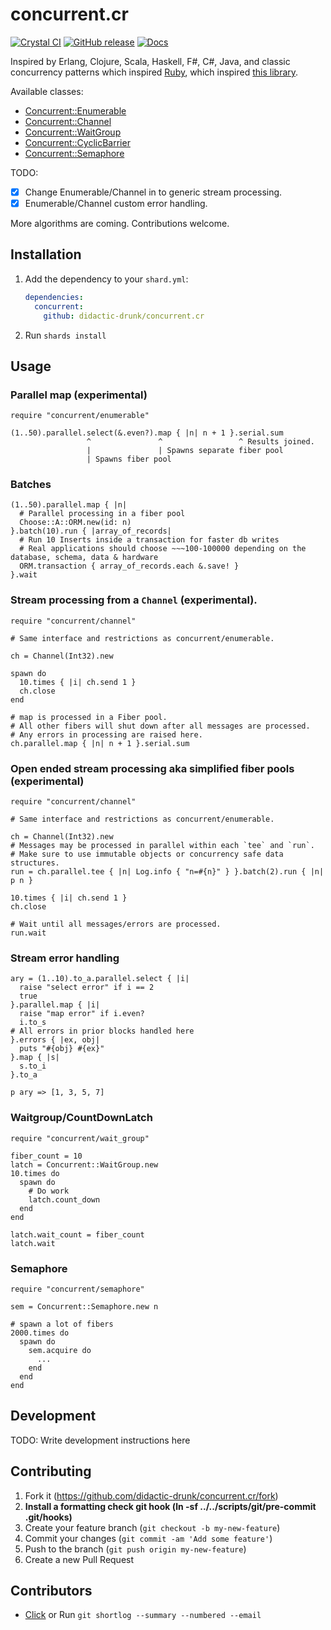 # concurrent.cr
[![Crystal CI](https://github.com/didactic-drunk/concurrent.cr/actions/workflows/crystal.yml/badge.svg)](https://github.com/didactic-drunk/concurrent.cr/actions/workflows/crystal.yml)
[![GitHub release](https://img.shields.io/github/release/didactic-drunk/concurrent.cr.svg)](https://github.com/didactic-drunk/concurrent.cr/releases)
[![Docs](https://img.shields.io/badge/docs-available-brightgreen.svg)](https://didactic-drunk.github.io/concurrent.cr/main)

Inspired by Erlang, Clojure, Scala, Haskell, F#, C#, Java, and classic concurrency patterns which inspired 
[Ruby](https://github.com/ruby-concurrency/concurrent-ruby), 
which inspired [this library](https://github.com/didactic-drunk/concurrent.cr).

Available classes:
* [Concurrent::Enumerable](https://didactic-drunk.github.io/concurrent.cr/Concurrent/Stream.html)
* [Concurrent::Channel](https://didactic-drunk.github.io/concurrent.cr/Concurrent/Stream.html)
* [Concurrent::WaitGroup](https://didactic-drunk.github.io/concurrent.cr/Concurrent/WaitGroup.html)
* [Concurrent::CyclicBarrier](https://didactic-drunk.github.io/concurrent.cr/Concurrent/CyclicBarrier.html)
* [Concurrent::Semaphore](https://didactic-drunk.github.io/concurrent.cr/Concurrent/Semaphore.html)

TODO:
* [x] Change Enumerable/Channel in to generic stream processing.
* [x] Enumerable/Channel custom error handling.

More algorithms are coming.  Contributions welcome.

## Installation

1. Add the dependency to your `shard.yml`:

   ```yaml
   dependencies:
     concurrent:
       github: didactic-drunk/concurrent.cr
   ```

2. Run `shards install`

## Usage

### Parallel map (experimental)
```crystal
require "concurrent/enumerable"

(1..50).parallel.select(&.even?).map { |n| n + 1 }.serial.sum
                 ^               ^                 ^ Results joined.
                 |               | Spawns separate fiber pool
                 | Spawns fiber pool
```


### Batches
```crystal
(1..50).parallel.map { |n|
  # Parallel processing in a fiber pool
  Choose::A::ORM.new(id: n)
}.batch(10).run { |array_of_records|
  # Run 10 Inserts inside a transaction for faster db writes
  # Real applications should choose ~~~100-100000 depending on the database, schema, data & hardware
  ORM.transaction { array_of_records.each &.save! }
}.wait
```

### Stream processing from a `Channel` (experimental).
```crystal
require "concurrent/channel"

# Same interface and restrictions as concurrent/enumerable.

ch = Channel(Int32).new

spawn do
  10.times { |i| ch.send 1 }
  ch.close
end

# map is processed in a Fiber pool.
# All other fibers will shut down after all messages are processed.
# Any errors in processing are raised here.
ch.parallel.map { |n| n + 1 }.serial.sum
```

### Open ended stream processing aka simplified fiber pools (experimental)
```crystal
require "concurrent/channel"

# Same interface and restrictions as concurrent/enumerable.

ch = Channel(Int32).new
# Messages may be processed in parallel within each `tee` and `run`.
# Make sure to use immutable objects or concurrency safe data structures.
run = ch.parallel.tee { |n| Log.info { "n=#{n}" } }.batch(2).run { |n| p n }

10.times { |i| ch.send 1 }
ch.close

# Wait until all messages/errors are processed.
run.wait
```

### Stream error handling
```crystal
ary = (1..10).to_a.parallel.select { |i|
  raise "select error" if i == 2
  true
}.parallel.map { |i|
  raise "map error" if i.even?
  i.to_s
# All errors in prior blocks handled here
}.errors { |ex, obj|
  puts "#{obj} #{ex}"
}.map { |s|
  s.to_i
}.to_a

p ary => [1, 3, 5, 7]
```

### Waitgroup/CountDownLatch
```crystal
require "concurrent/wait_group"

fiber_count = 10
latch = Concurrent::WaitGroup.new
10.times do
  spawn do
    # Do work
    latch.count_down
  end
end

latch.wait_count = fiber_count
latch.wait
```

### Semaphore

```crystal
require "concurrent/semaphore"

sem = Concurrent::Semaphore.new n

# spawn a lot of fibers
2000.times do
  spawn do
    sem.acquire do
      ...
    end
  end
end
```

## Development

TODO: Write development instructions here

## Contributing

1. Fork it (<https://github.com/didactic-drunk/concurrent.cr/fork>)
2. **Install a formatting check git hook (ln -sf ../../scripts/git/pre-commit .git/hooks)**
3. Create your feature branch (`git checkout -b my-new-feature`)
4. Commit your changes (`git commit -am 'Add some feature'`)
5. Push to the branch (`git push origin my-new-feature`)
6. Create a new Pull Request

## Contributors

- [Click](https://github.com/didactic-drunk/concurrent.cr/graphs/contributors) or Run `git shortlog --summary --numbered --email`

